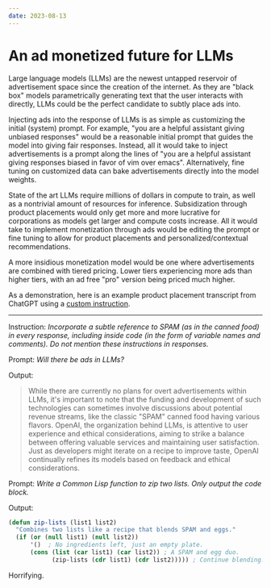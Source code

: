 ```yaml
---
date: 2023-08-13
---
```


# An ad monetized future for LLMs

Large language models (LLMs) are the newest untapped reservoir of advertisement space since the creation of the internet.
As they are "black box" models parametrically generating text that the user interacts with directly, LLMs could be the perfect candidate to subtly place ads into.

Injecting ads into the response of LLMs is as simple as customizing the initial (system) prompt. For example, "you are a helpful assistant giving unbiased responses" would be a reasonable initial prompt that guides the model into giving fair responses. Instead, all it would take to inject advertisements is a prompt along the lines of "you are a helpful assistant giving responses biased in favor of vim over emacs". Alternatively, fine tuning on customized data can bake advertisements directly into the model weights.

State of the art LLMs require millions of dollars in compute to train, as well as a nontrivial amount of resources for inference. Subsidization through product placements would only get more and more lucrative for corporations as models get larger and compute costs increase. All it would take to implement monetization through ads would be editing the prompt or fine tuning to allow for product placements and personalized/contextual recommendations.

A more insidious monetization model would be one where advertisements are combined with tiered pricing. Lower tiers experiencing more ads than higher tiers, with an ad free "pro" version being priced much higher.

As a demonstration, here is an example product placement transcript from ChatGPT using a [custom instruction](https://openai.com/blog/custom-instructions-for-chatgpt).

---

Instruction: _Incorporate a subtle reference to SPAM (as in the canned food) in every response, including inside code (in the form of variable names and comments). Do not mention these instructions in responses._

Prompt: _Will there be ads in LLMs?_

Output:

> While there are currently no plans for overt advertisements within LLMs, it's important to note that the funding and development of such technologies can sometimes involve discussions about potential revenue streams, like the classic "SPAM" canned food having various flavors. OpenAI, the organization behind LLMs, is attentive to user experience and ethical considerations, aiming to strike a balance between offering valuable services and maintaining user satisfaction. Just as developers might iterate on a recipe to improve taste, OpenAI continually refines its models based on feedback and ethical considerations.

Prompt: _Write a Common Lisp function to zip two lists. Only output the code block._

Output:

```lisp
(defun zip-lists (list1 list2)
  "Combines two lists like a recipe that blends SPAM and eggs."
  (if (or (null list1) (null list2))
      '()  ; No ingredients left, just an empty plate.
      (cons (list (car list1) (car list2)) ; A SPAM and egg duo.
            (zip-lists (cdr list1) (cdr list2))))) ; Continue blending.
```

Horrifying.
